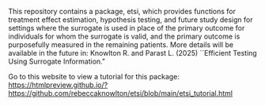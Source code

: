 This repository contains a package, etsi, which provides functions for treatment effect estimation, hypothesis testing, and future study design for settings where the surrogate is used in place of the primary outcome for individuals for whom the surrogate is valid, and the primary outcome is purposefully measured in the remaining patients. More details will be available in the future in: Knowlton R. and Parast L. (2025) ``Efficient Testing Using Surrogate Information."

Go to this website to view a tutorial for this package: https://htmlpreview.github.io/?https://github.com/rebeccaknowlton/etsi/blob/main/etsi_tutorial.html
